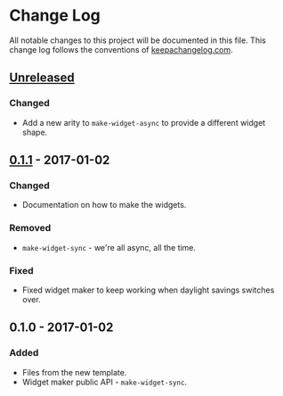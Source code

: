 # Change Log
All notable changes to this project will be documented in this file. This change log follows the conventions of [keepachangelog.com](http://keepachangelog.com/).

## [Unreleased]
### Changed
- Add a new arity to `make-widget-async` to provide a different widget shape.

## [0.1.1] - 2017-01-02
### Changed
- Documentation on how to make the widgets.

### Removed
- `make-widget-sync` - we're all async, all the time.

### Fixed
- Fixed widget maker to keep working when daylight savings switches over.

## 0.1.0 - 2017-01-02
### Added
- Files from the new template.
- Widget maker public API - `make-widget-sync`.

[Unreleased]: https://github.com/your-name/finance/compare/0.1.1...HEAD
[0.1.1]: https://github.com/your-name/finance/compare/0.1.0...0.1.1
